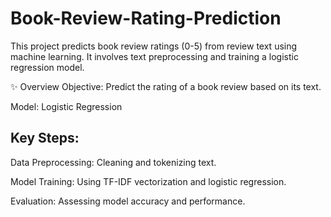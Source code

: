# Book-Review-Rating-Prediction
This project predicts book review ratings (0-5) from review text using machine learning. It involves text preprocessing and training a logistic regression model.

✨ Overview
Objective: Predict the rating of a book review based on its text.

Model: Logistic Regression
## Key Steps:
Data Preprocessing: Cleaning and tokenizing text.

Model Training: Using TF-IDF vectorization and logistic regression.

Evaluation: Assessing model accuracy and performance.
